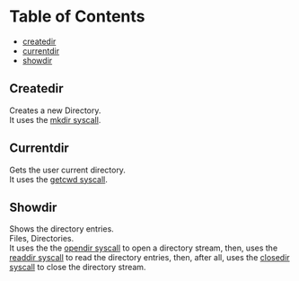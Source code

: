 # Table of Contents
- [createdir](#createdir)    
- [currentdir](#currentdir)    
- [showdir](#showdir)

## Createdir
Creates a new Directory.    
It uses the [mkdir syscall](https://man7.org/linux/man-pages/man2/mkdir.2.html).

## Currentdir
Gets the user current directory.    
It uses the [getcwd syscall](https://man7.org/linux/man-pages/man2/getcwd.2.html).

## Showdir
Shows the directory entries.   
Files, Directories.     
It uses the the [opendir syscall](https://man7.org/linux/man-pages/man3/opendir.3.html) to open a directory stream, then, uses the [readdir syscall](https://man7.org/linux/man-pages/man3/readdir.3.html) to read the directory entries, then, after all, uses the [closedir syscall](https://man7.org/linux/man-pages/man3/closedir.3.html) to close the directory stream.